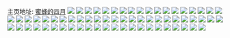 主页地址: [蜜蜂的四月](https://weibo.com/u/6744658003) 
![](https://wx4.sinaimg.cn/mw2000/007mrTEvgy1fzpi6i0vddj30u70u0tex.jpg) 
![](https://wx4.sinaimg.cn/mw2000/007mrTEvgy1fzpi6iqomdj31400u0wmy.jpg) 
![](https://wx4.sinaimg.cn/mw2000/007mrTEvgy1fzh1v2jhd9j30u00u0ah2.jpg) 
![](https://wx4.sinaimg.cn/mw2000/007mrTEvgy1fzh1v39sa7j30u00u0n1f.jpg) 
![](https://wx4.sinaimg.cn/mw2000/007mrTEvgy1fzh1v0r4cbj30u00u0aeh.jpg) 
![](https://wx4.sinaimg.cn/mw2000/007mrTEvly1fz8u9v2fmaj30u01hcduz.jpg) 
![](https://wx4.sinaimg.cn/mw2000/007mrTEvgy1fyvssategwj30u0140k2e.jpg) 
![](https://wx4.sinaimg.cn/mw2000/007mrTEvgy1fyvss4ja3bj31400u0aly.jpg) 
![](https://wx4.sinaimg.cn/mw2000/007mrTEvgy1fyvssgdom7j31400u0qb8.jpg) 
![](https://wx4.sinaimg.cn/mw2000/007mrTEvgy1fyvssm14jaj30u013x7el.jpg) 
![](https://wx4.sinaimg.cn/mw2000/007mrTEvgy1fytzacdhxsj31400u0qac.jpg) 
![](https://wx4.sinaimg.cn/mw2000/007mrTEvgy1fytzaeyrryj31400u0n52.jpg) 
![](https://wx4.sinaimg.cn/mw2000/007mrTEvgy1fyr4vqtxgjj30yi0puale.jpg) 
![](https://wx4.sinaimg.cn/mw2000/007mrTEvgy1fyr4wyr1f3j30yi0pugts.jpg) 
![](https://wx4.sinaimg.cn/mw2000/007mrTEvgy1fyr50924jdj31400u0tly.jpg) 
![](https://wx4.sinaimg.cn/mw2000/007mrTEvgy1fyr50af777j30u013x477.jpg) 
![](https://wx4.sinaimg.cn/mw2000/007mrTEvgy1fyo5grg92zj30u01407e6.jpg) 
![](https://wx4.sinaimg.cn/mw2000/007mrTEvgy1fylbirqcwcj30u01hctlw.jpg) 
![](https://wx4.sinaimg.cn/mw2000/007mrTEvgy1fylbiszz54j30u01hcjyp.jpg) 
![](https://wx4.sinaimg.cn/mw2000/007mrTEvgy1fylbiu8ca2j31hc0u0tqh.jpg) 
![](https://wx4.sinaimg.cn/mw2000/007mrTEvgy1fylbiqkt6ij30u01hc4a2.jpg) 
![](https://wx4.sinaimg.cn/mw2000/007mrTEvgy1fybfheqwp2j32io1w04qu.jpg) 
![](https://wx4.sinaimg.cn/mw2000/007mrTEvgy1fybfko4btwj30yi19w1ky.jpg) 
![](https://wx4.sinaimg.cn/mw2000/007mrTEvgy1fybfhsrem4j31w01w0kjq.jpg) 
![](https://wx4.sinaimg.cn/mw2000/007mrTEvgy1fybfhutvtaj30u0140npd.jpg) 
![](https://wx4.sinaimg.cn/mw2000/007mrTEvgy1fy4gk68me9j30ku0kuae1.jpg) 
![](https://wx4.sinaimg.cn/mw2000/007mrTEvgy1fxrluo1ywgj30ku0rsai1.jpg) 
![](https://wx4.sinaimg.cn/mw2000/007mrTEvgy1fxpyvwcygoj30yi1a0npe.jpg) 
![](https://wx4.sinaimg.cn/mw2000/007mrTEvgy1fxpz0gqn1kj30yi0puhdt.jpg) 
![](https://wx4.sinaimg.cn/mw2000/007mrTEvgy1fxjlnslgpzj30qo0qon4u.jpg) 
![](https://wx4.sinaimg.cn/mw2000/007mrTEvgy1fxjlnx89cgj30yi0pun6s.jpg) 
![](https://wx4.sinaimg.cn/mw2000/007mrTEvgy1fxaf6v3ewtj32dc1kxkjs.jpg) 
![](https://wx4.sinaimg.cn/mw2000/007mrTEvgy1fx75zg8q9vj30qo0zkk0u.jpg) 
![](https://wx4.sinaimg.cn/mw2000/007mrTEvgy1fx75xlpfnpj30qo0zk47p.jpg) 
![](https://wx4.sinaimg.cn/mw2000/007mrTEvgy1fx75v9z5luj30yi0pu7dl.jpg) 
![](https://wx4.sinaimg.cn/mw2000/007mrTEvgy1fx0026prqjj30qo0xcgp4.jpg) 
![](https://wx4.sinaimg.cn/mw2000/007mrTEvgy1fwnqv9f924j30yc04gwjq.jpg) 
![](https://wx4.sinaimg.cn/mw2000/007mrTEvgy1fwmi3epe37j32io1w0he0.jpg) 
![](https://wx4.sinaimg.cn/mw2000/007mrTEvgy1fwim7guiufj30rs3feqv8.jpg) 
![](https://wx4.sinaimg.cn/mw2000/007mrTEvgy1fwim7l9g05j30rs3t8qv8.jpg) 
![](https://wx4.sinaimg.cn/mw2000/007mrTEvgy1fwim7oh3c7j30rs3t8qv9.jpg) 
![](https://wx4.sinaimg.cn/mw2000/007mrTEvgy1fwim7e28loj30rs2ff1kz.jpg) 
![](https://wx4.sinaimg.cn/mw2000/007mrTEvgy1fwfiwxzv7kj30v90kuwlc.jpg) 
![](https://wx4.sinaimg.cn/mw2000/007mrTEvgy1fwfiwmmxazj30ku0rsgpx.jpg) 
![](https://wx4.sinaimg.cn/mw2000/007mrTEvgy1fwfix78nzwj30v90kun5t.jpg) 
![](https://wx4.sinaimg.cn/mw2000/007mrTEvgy1fwdxwnglh4j30qo0qotgb.jpg) 
![](https://wx4.sinaimg.cn/mw2000/007mrTEvgy1fwdxwkg1c7j30qo0xc43b.jpg) 
![](https://wx4.sinaimg.cn/mw2000/007mrTEvgy1fwdxwpza5bj30sz0qpaj7.jpg) 
![](https://wx4.sinaimg.cn/mw2000/007mrTEvgy1fwdygnn69rj30qp0xcwn1.jpg) 
![](https://wx4.sinaimg.cn/mw2000/007mrTEvgy1fwd8k9mdrzj30u011i0x2.jpg) 
![](https://wx4.sinaimg.cn/mw2000/007mrTEvgy1fwd8k8bi61j30yi1pckjn.jpg) 
![](https://wx4.sinaimg.cn/mw2000/007mrTEvgy1fw9chg2f38j30qo0qojx3.jpg) 
![](https://wx4.sinaimg.cn/mw2000/007mrTEvgy1fw4smvpbogj30zk0qon39.jpg) 
![](https://wx4.sinaimg.cn/mw2000/007mrTEvgy1fw4smwqd8pj30zk0qoaf4.jpg) 
![](https://wx4.sinaimg.cn/mw2000/007mrTEvgy1fw4smy36hxj31bf0qogy2.jpg) 
![](https://wx4.sinaimg.cn/mw2000/007mrTEvgy1fw4smz8do8j31bf0qodsj.jpg) 
![](https://wx4.sinaimg.cn/mw2000/007mrTEvgy1fw4smzxw18j30qo0zkag0.jpg) 
![](https://wx4.sinaimg.cn/mw2000/007mrTEvgy1fw4smtzclfj30zk0qowjo.jpg) 
![](https://wx4.sinaimg.cn/mw2000/007mrTEvgy1fw0g11ouvej30ku0rs45v.jpg) 
![](https://wx4.sinaimg.cn/mw2000/007mrTEvgy1fw0g15hc2uj30ku0rswlw.jpg) 
![](https://wx4.sinaimg.cn/mw2000/007mrTEvgy1fw0g18l14rj30ku0rs4ar.jpg) 
![](https://wx4.sinaimg.cn/mw2000/007mrTEvgy1fw0g1bmhk6j30ku0rsjxw.jpg) 
![](https://wx4.sinaimg.cn/mw2000/007mrTEvgy1fw0g0wdjr1j30ku0rsgsl.jpg) 
![](https://wx4.sinaimg.cn/mw2000/007mrTEvgy1fw0g1cuthqj30ku0rs7b6.jpg) 
![](https://wx4.sinaimg.cn/mw2000/007mrTEvgy1fw0g1e2w6uj30kv0rrq77.jpg) 
![](https://wx4.sinaimg.cn/mw2000/007mrTEvgy1fw0g1exn9yj31120ku7a7.jpg) 
